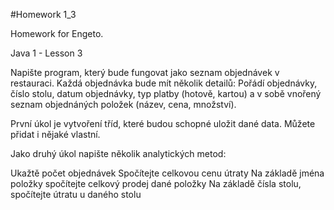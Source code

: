 #Homework 1_3

Homework for Engeto.

Java 1 - Lesson 3

Napište program, který bude fungovat jako seznam objednávek v restauraci. Každá objednávka bude mít několik detailů: Pořádí objednávky, číslo stolu, datum objednávky, typ platby (hotově, kartou) a v sobě vnořený seznam objednáných položek (název, cena, množství).

První úkol je vytvoření tříd, které budou schopné uložit dané data. Můžete přidat i nějaké vlastní.

Jako druhý úkol napište několik analytických metod:

Ukažtě počet objednávek
Spočítejte celkovou cenu útraty
Na základě jména položky spočítejte celkový prodej dané položky
Na základě čísla stolu, spočítejte útratu u daného stolu
